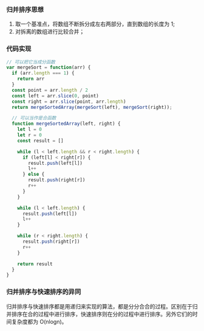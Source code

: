 ### 归并排序思想

1. 取一个基准点，将数组不断拆分成左右两部分，直到数组的长度为 1;
2. 对拆离的数组进行比较合并；

### 代码实现

```js
// 可以把它当成分函数
var mergeSort = function(arr) {
  if (arr.length === 1) {
    return arr
  }
  const point = arr.length / 2
  const left = arr.slice(0, point)
  const right = arr.slice(point, arr.length)
  return mergeSortedArray(mergeSort(left), mergeSort(right));

  // 可以当作是合函数
  function mergeSortedArray(left, right) {
    let l = 0
    let r = 0
    const result = []

    while (l < left.length && r < right.length) {
      if (left[l] < right[r]) {
        result.push(left[l])
        l++
      } else {
        result.push(right[r])
        r++
      }
    }

    while (l < left.length) {
      result.push(left[l])
      l++
    }

    while (r < right.length) {
      result.push(right[r])
      r++
    }

    return result
  }
}
```

### 归并排序与快速排序的异同

归并排序与快速排序都是用递归来实现的算法，都是分分合合的过程。区别在于归并排序在合的过程中进行排序，快速排序则在分的过程中进行排序。另外它们的时间复杂度都为 O(nlogn)。
